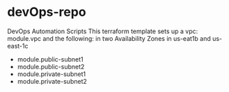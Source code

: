 # devOps-repo
DevOps Automation Scripts
This terraform template sets up a vpc: 
 module.vpc and the following: 
 in two Availability Zones in us-eat1b and us-east-1c
- module.public-subnet1
- module.public-subnet2
- module.private-subnet1
- module.private-subnet2
